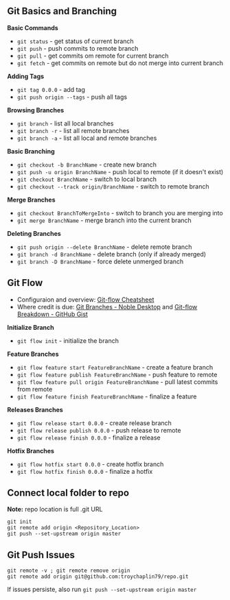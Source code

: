 ## Git Basics and Branching

**Basic Commands**

-   `git status` - get status of current branch
-   `git push` - push commits to remote branch
-   `git pull` - get commits om remote for current branch
-   `git fetch` - get commits on remote but do not merge into current branch

**Adding Tags**

-   `git tag 0.0.0` - add tag
-   `git push origin --tags` - push all tags

**Browsing Branches**

-   `git branch` - list all local branches
-   `git branch -r` - list all remote branches
-   `git branch -a` - list all local and remote branches

**Basic Branching**

-   `git checkout -b BranchName` - create new branch
-   `git push -u origin BranchName` - push local to remote (if it doesn't exist)
-   `git checkout BranchName` - switch to local branch
-   `git checkout --track origin/BranchName` - switch to remote branch

**Merge Branches**

-   `git checkout BranchToMergeInto` - switch to branch you are merging into
-   `git merge BranchName` - merge branch into the current branch

**Deleting Branches**

-   `git push origin --delete BranchName` - delete remote branch
-   `git branch -d BranchName` - delete branch (only if already merged)
-   `git branch -D BranchName` - force delete unmerged branch

## Git Flow

-   Configuraion and overview: [Git-flow Cheatsheet](https://danielkummer.github.io/git-flow-cheatsheet/index.html)
-   Where credit is due: [Git Branches - Noble Desktop](https://www.nobledesktop.com/learn/git/git-branches) and [Git-flow Breakdown - GitHub Gist](https://gist.github.com/JamesMGreene/cdd0ac49f90c987e45ac)

**Initialize Branch**

-   `git flow init` - initialize the branch

**Feature Branches**

-   `git flow feature start FeatureBranchName` - create a feature branch
-   `git flow feature publish FeatureBranchName` - push feature to remote
-   `git flow feature pull origin FeatureBranchName` - pull latest commits from remote
-   `git flow feature finish FeatureBranchName` - finalize a feature

**Releases Branches**

-   `git flow release start 0.0.0` - create release branch
-   `git flow release publish 0.0.0` - push release to remote
-   `git flow release finish 0.0.0` - finalize a release

**Hotfix Branches**

-   `git flow hotfix start 0.0.0` - create hotfix branch
-   `git flow hotfix finish 0.0.0` - finalize a hotfix

## Connect local folder to repo

**Note:** repo location is full .git URL

```
git init
git remote add origin <Repository_Location>
git push --set-upstream origin master
```

## Git Push Issues

```
git remote -v ; git remote remove origin
git remote add origin git@github.com:troychaplin79/repo.git
```

If issues persiste, also run `git push --set-upstream origin master`
